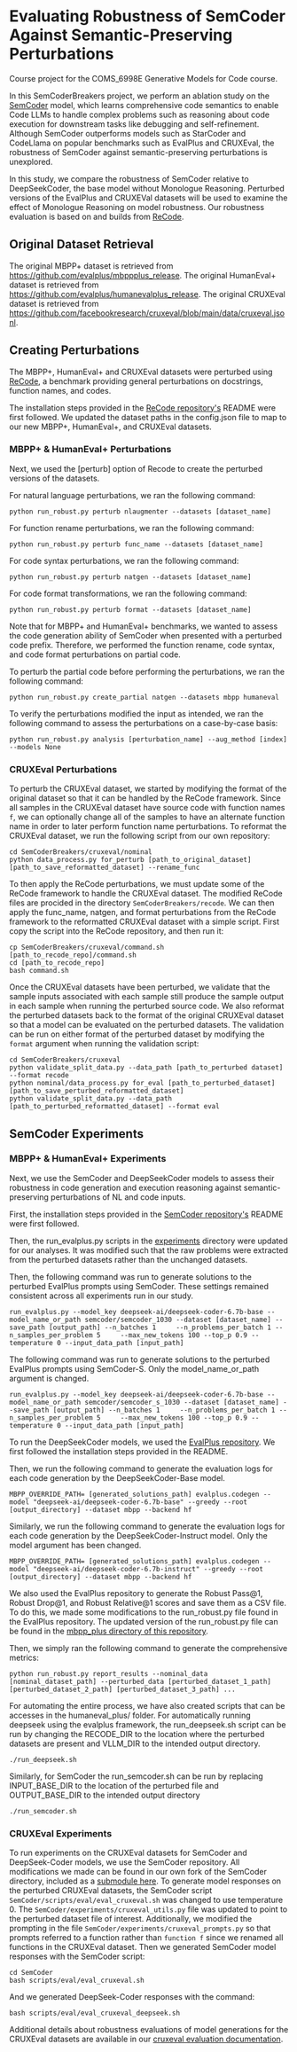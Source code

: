 # Evaluating Robustness of SemCoder Against Semantic-Preserving Perturbations

Course project for the COMS_6998E Generative Models for Code course.

In this SemCoderBreakers project, we perform an ablation study on the [SemCoder](https://arxiv.org/pdf/2406.01006) model, which learns comprehensive code semantics to enable Code LLMs to handle complex problems such as reasoning about code execution for downstream tasks like debugging and self-refinement. Although SemCoder outperforms models such as StarCoder and CodeLlama on popular benchmarks such as EvalPlus and CRUXEval, the robustness of SemCoder against semantic-preserving perturbations is unexplored.

In this study, we compare the robustness of SemCoder relative to DeepSeekCoder, the base model without Monologue Reasoning. Perturbed versions of the EvalPlus and CRUXEVal datasets will be used to examine the effect of Monologue Reasoning on model robustness. Our robustness evaluation is based on and builds from [ReCode](https://arxiv.org/pdf/2212.10264).

## Original Dataset Retrieval
The original MBPP+ dataset is retrieved from https://github.com/evalplus/mbppplus_release.
The original HumanEval+ dataset is retrieved from https://github.com/evalplus/humanevalplus_release.
The original CRUXEval dataset is retrieved from https://github.com/facebookresearch/cruxeval/blob/main/data/cruxeval.jsonl.

## Creating Perturbations
The MBPP+, HumanEval+ and CRUXEval datasets were perturbed using [ReCode](https://arxiv.org/pdf/2212.10264), a benchmark providing general perturbations on docstrings, function names, and codes. 

The installation steps provided in the [ReCode repository's](https://github.com/amazon-science/recode) README were first followed. We updated the dataset paths in the config.json file to map to our new MBPP+, HumanEval+, and CRUXEval datasets.

### MBPP+ & HumanEval+ Perturbations
Next, we used the [perturb] option of Recode to create the perturbed versions of the datasets.

For natural language perturbations, we ran the following command:
```
python run_robust.py perturb nlaugmenter --datasets [dataset_name]
```

For function rename perturbations, we ran the following command:
```
python run_robust.py perturb func_name --datasets [dataset_name]
```

For code syntax perturbations, we ran the following command:
```
python run_robust.py perturb natgen --datasets [dataset_name]
```

For code format transformations, we ran the following command:
```
python run_robust.py perturb format --datasets [dataset_name]
```

Note that for MBPP+ and HumanEval+ benchmarks, we wanted to assess the code generation ability of SemCoder when presented with a perturbed code prefix. Therefore, we performed the function rename, code syntax, and code format perturbations on partial code.

To perturb the partial code before performing the perturbations, we ran the following command:
```
python run_robust.py create_partial natgen --datasets mbpp humaneval
```

To verify the perturbations modified the input as intended, we ran the following command to assess the perturbations on a case-by-case basis:
```
python run_robust.py analysis [perturbation_name] --aug_method [index] --models None
```

### CRUXEval Perturbations
To perturb the CRUXEval dataset, we started by modifying the format of the original dataset so that it can be handled by the ReCode framework.
Since all samples in the CRUXEval dataset have source code with function names `f`, we can optionally change all of the samples to have an alternate function name in order to later perform function name perturbations.
To reformat the CRUXEval dataset, we run the following script from our own repository:
```
cd SemCoderBreakers/cruxeval/nominal
python data_process.py for_perturb [path_to_original_dataset] [path_to_save_reformatted_dataset] --rename_func
```

To then apply the ReCode perturbations, we must update some of the ReCode framework to handle the CRUXEval dataset.
The modified ReCode files are procided in the directory `SemCoderBreakers/recode`.
We can then apply the func_name, natgen, and format perturbations from the ReCode framework to the reformatted CRUXEval dataset with a simple script.
First copy the script into the ReCode repository, and then run it:
```
cp SemCoderBreakers/cruxeval/command.sh [path_to_recode_repo]/command.sh
cd [path_to_recode_repo]
bash command.sh
```

Once the CRUXEval datasets have been perturbed, we validate that the sample inputs associated with each sample still produce the sample output in each sample when running the perturbed source code.
We also reformat the perturbed datasets back to the format of the original CRUXEval dataset so that a model can be evaluated on the perturbed datasets.
The validation can be run on either format of the perturbed dataset by modifying the `format` argument when running the validation script:
```
cd SemCoderBreakers/cruxeval
python validate_split_data.py --data_path [path_to_perturbed dataset] --format recode
python nominal/data_process.py for_eval [path_to_perturbed_dataset] [path_to_save_perturbed_reformatted_dataset]
python validate_split_data.py --data_path [path_to_perturbed_reformatted_dataset] --format eval
```

## SemCoder Experiments
### MBPP+ & HumanEval+ Experiments
Next, we use the SemCoder and DeepSeekCoder models to assess their robustness in code generation and execution reasoning against semantic-preserving perturbations of NL and code inputs.

First, the installation steps provided in the [SemCoder repository's](https://github.com/ARiSE-Lab/SemCoder) README were first followed.

Then, the run_evalplus.py scripts in the [experiments](https://github.com/ARiSE-Lab/SemCoder/tree/main/experiments) directory were updated for our analyses. It was modified such that the raw problems were extracted from the perturbed datasets rather than the unchanged datasets.

Then, the following command was run to generate solutions to the perturbed EvalPlus prompts using SemCoder. These settings remained consistent across all experiments run in our study.
```
run_evalplus.py --model_key deepseek-ai/deepseek-coder-6.7b-base --model_name_or_path semcoder/semcoder_1030 --dataset [dataset_name] --save_path [output_path] --n_batches 1     --n_problems_per_batch 1 --n_samples_per_problem 5     --max_new_tokens 100 --top_p 0.9 --temperature 0 --input_data_path [input_path]
```

The following command was run to generate solutions to the perturbed EvalPlus prompts using SemCoder-S. Only the model_name_or_path argument is changed.
```
run_evalplus.py --model_key deepseek-ai/deepseek-coder-6.7b-base --model_name_or_path semcoder/semcoder_s_1030 --dataset [dataset_name] --save_path [output_path] --n_batches 1     --n_problems_per_batch 1 --n_samples_per_problem 5     --max_new_tokens 100 --top_p 0.9 --temperature 0 --input_data_path [input_path]
```

To run the DeepSeekCoder models, we used the [EvalPlus repository](https://github.com/evalplus/evalplus). We first followed the installation steps provided in the README.

Then, we run the following command to generate the evaluation logs for each code generation by the DeepSeekCoder-Base model.
```
MBPP_OVERRIDE_PATH= [generated_solutions_path] evalplus.codegen --model "deepseek-ai/deepseek-coder-6.7b-base" --greedy --root [output_directory] --dataset mbpp --backend hf
```

Similarly, we run the following command to generate the evaluation logs for each code generation by the DeepSeekCoder-Instruct model. Only the model argument has been changed.
```
MBPP_OVERRIDE_PATH= [generated_solutions_path] evalplus.codegen --model "deepseek-ai/deepseek-coder-6.7b-instruct" --greedy --root [output_directory] --dataset mbpp --backend hf
```

We also used the EvalPlus repository to generate the Robust Pass@1, Robust Drop@1, and Robust Relative@1 scores and save them as a CSV file. To do this, we made some modifications to the run_robust.py file found in the EvalPlus repository. The updated version of the run_robust.py file can be found in the [mbpp_plus directory of this repository](https://github.com/hailie-mitchell/SemCoderBreakers/tree/main/mbpp_plus).

Then, we simply ran the following command to generate the comprehensive metrics:
```
python run_robust.py report_results --nominal_data [nominal_dataset_path] --perturbed_data [perturbed_dataset_1_path] [perturbed_dataset_2_path] [perturbed_dataset_3_path] ...
```

For automating the entire process, we have also created scripts that can be accesses in the humaneval_plus/ folder.
For automatically running deepseek using the evalplus framework, the run_deepseek.sh script can be run by changing the RECODE_DIR to the location where the perturbed datasets are present and VLLM_DIR to the intended output directory.
```
./run_deepseek.sh
```
Similarly, for SemCoder the run_semcoder.sh can be run by replacing INPUT_BASE_DIR to the location of the perturbed file and OUTPUT_BASE_DIR to the intended output directory
```
./run_semcoder.sh
```


### CRUXEval Experiments
To run experiments on the CRUXEval datasets for SemCoder and DeepSeek-Coder models, we use the SemCoder repository. All modifications we made can be found in our own fork of the SemCoder directory, included as a [submodule here](SemCoder).
To generate model responses on the perturbed CRUXEval datasets, the SemCoder script `SemCoder/scripts/eval/eval_cruxeval.sh` was changed to use temperature 0.
The `SemCoder/experiments/cruxeval_utils.py` file was updated to point to the perturbed dataset file of interest.
Additionally, we modified the prompting in the file `SemCoder/experiments/cruxeval_prompts.py` so that prompts referred to a function rather than `function f` since we renamed all functions in the CRUXEval dataset.
Then we generated SemCoder model responses with the SemCoder script:
```
cd SemCoder
bash scripts/eval/eval_cruxeval.sh
```
And we generated DeepSeek-Coder responses with the command: 
```
bash scripts/eval/eval_cruxeval_deepseek.sh
```

Additional details about robustness evaluations of model generations for the CRUXEval datasets are available in our [cruxeval evaluation documentation](cruxeval/results/README.md).
